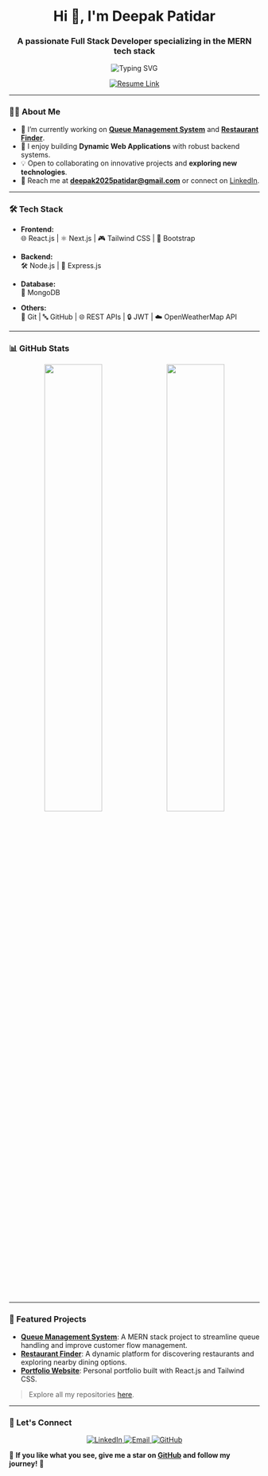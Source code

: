 <h1 align="center">Hi 👋, I'm Deepak Patidar</h1>
<h3 align="center">A passionate Full Stack Developer specializing in the MERN tech stack</h3>
<p align="center">
  <img src="https://readme-typing-svg.herokuapp.com?font=Fira+Code&size=22&pause=1000&color=00ADB5&center=true&width=600&lines=Building+Dynamic+Applications+with+MERN;Fullstack+Developer+%7C+Problem+Solver;Crafting+Intuitive+UI%2FUX+Experiences!" alt="Typing SVG" />
</p>
<p align="center">
  <a href="https://drive.google.com/file/d/15ZJvbF_5dEq4L1qsfPQ5LrWDUHwmUjGE/view?usp=drivesdk" target="_blank">
    <img src="https://img.shields.io/badge/Resume-Click%20Here-blue?style=for-the-badge&logo=readme&logoColor=white" alt="Resume Link"/>
  </a>
</p>

---

### 👨‍💻 About Me
- 🌱 I’m currently working on **[Queue Management System](https://github.com/Patidardeepak1/queue-management)** and **[Restaurant Finder](https://github.com/Patidardeepak1/restaurant-finder)**.
- 🚠 I enjoy building **Dynamic Web Applications** with robust backend systems.
- 💡 Open to collaborating on innovative projects and **exploring new technologies**.
- 📧 Reach me at **deepak2025patidar@gmail.com** or connect on [LinkedIn](https://www.linkedin.com/in/deepak-patidar-8a97a8253).

---

### 🛠 Tech Stack
- **Frontend:**  
  🌐 React.js | ⚛️ Next.js | 🎮 Tailwind CSS | 🎠 Bootstrap  

- **Backend:**  
  🛠 Node.js | 🚀 Express.js  

- **Database:**  
  🐄️ MongoDB  

- **Others:**  
  🧰 Git | 🔤 GitHub | 🌐 REST APIs | 🔒 JWT | ☁️ OpenWeatherMap API  

---

### 📊 GitHub Stats
<p align="center">
  <img width="48%" src="https://github-readme-stats.vercel.app/api?username=deepak-patidar&show_icons=true&theme=radical&hide=stars" />
  <img width="48%" src="https://github-readme-streak-stats.herokuapp.com/?user=deepak-patidar&theme=radical" />
</p>

---

### 💁 Featured Projects
- **[Queue Management System](https://github.com/Patidardeepak1/queue-management)**: A MERN stack project to streamline queue handling and improve customer flow management.  
- **[Restaurant Finder](https://github.com/Patidardeepak1/restaurant-finder)**: A dynamic platform for discovering restaurants and exploring nearby dining options.  
- **[Portfolio Website](https://github.com/Patidardeepak1/personal-portfolio)**: Personal portfolio built with React.js and Tailwind CSS.  

> Explore all my repositories [here](https://github.com/Patidardeepak1?tab=repositories).

---

### 🤝 Let's Connect

<p align="center">
  <a href="https://www.linkedin.com/in/deepak-patidar-8a97a8253" target="_blank">
    <img src="https://img.shields.io/badge/LinkedIn-0077B5?style=for-the-badge&logo=linkedin&logoColor=white" alt="LinkedIn"/>
  </a>
  <a href="mailto:deepak2025patidar@gmial.com" target="_blank">
    <img src="https://img.shields.io/badge/Email-D14836?style=for-the-badge&logo=gmail&logoColor=white" alt="Email"/>
  </a>
  <a href="https://github.com/Patidardeepak1/Patidardeepak1" target="_blank">
    <img src="https://img.shields.io/badge/GitHub-181717?style=for-the-badge&logo=github&logoColor=white" alt="GitHub"/>
  </a>
</p>

🌟 **If you like what you see, give me a star on [GitHub](https://github.com/Patidardeepak1/Patidardeepak1) and follow my journey!** 🌟

<!--
**Patidardeepak1/Patidardeepak1** is a ✨ _special_ ✨ repository because its `README.md` (this file) appears on your GitHub profile.

Here are some ideas to get you started:

- 🔭 I’m currently working on ...
- 🌱 I’m currently learning ...
- 💯 I’m looking to collaborate on ...
- 😕 I’m looking for help with ...
- 💬 Ask me about ...
- 📧 How to reach me: ...
- 😇 Pronouns: ...
- ⚡ Fun fact: ...
-->
